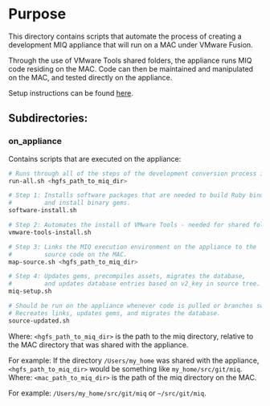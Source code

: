 # Purpose

This directory contains scripts that automate the process of creating a development MIQ
appliance that will run on a MAC under VMware Fusion.

Through the use of VMware Tools shared folders, the appliance runs MIQ code residing on the MAC.
Code can then be maintained and manipulated on the MAC, and tested directly on the appliance.

Setup instructions can be found [here](setup.md).

## Subdirectories:
### on_appliance
Contains scripts that are executed on the appliance:
```bash
# Runs through all of the steps of the development conversion process in sequence.
run-all.sh <hgfs_path_to_miq_dir>
```
```bash
# Step 1: Installs software packages that are needed to build Ruby bindings
#         and install binary gems.
software-install.sh
```
```bash
# Step 2: Automates the install of VMware Tools - needed for shared folders.
vmware-tools-install.sh
```
```bash
# Step 3: Links the MIQ execution environment on the appliance to the
#         source code on the MAC.
map-source.sh <hgfs_path_to_miq_dir>
```
```bash
# Step 4: Updates gems, precompiles assets, migrates the database,
#         and updates database entries based on v2_key in source tree.
miq-setup.sh
```
```bash
# Should be run on the appliance whenever code is pulled or branches switched in the MAC.
# Recreates links, updates gems, and migrates the database.
source-updated.sh
```
Where: `<hgfs_path_to_miq_dir>` is the path to the miq directory, relative to the MAC
directory that was shared with the appliance.

For example: If the directory `/Users/my_home` was shared with the appliance, `<hgfs_path_to_miq_dir>`
would be something like `my_home/src/git/miq`.
Where: `<mac_path_to_miq_dir>` is the path of the miq directory on the MAC.

For example: `/Users/my_home/src/git/miq` or `~/src/git/miq`.
